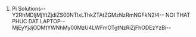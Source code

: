 1. Pi Solutions--Y2RhMDljMjYtZjdiZS00NTIxLThkZTAtZGMzNzRmNGFkN2I4--
NOI THAT PHUC DAT LAPTOP--MjEyYjJjODMtYWNhMy00MzU4LWFmOTgtNzRiZjFhODEzYzBi--

